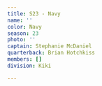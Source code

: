 ```yaml
---
title: S23 - Navy
name: ''
color: Navy
season: 23
photo: ''
captain: Stephanie McDaniel
quarterback: Brian Hotchkiss
members: []
division: Kiki

---
```

